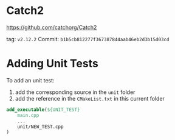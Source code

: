 # Catch2

https://github.com/catchorg/Catch2

tag: `v2.12.2`
Commit: `b1b5cb812277f367387844aab46eb2d3b15d03cd`

# Adding Unit Tests

To add an unit test:
1. add the corresponding source in the `unit` folder
2. add the reference in the `CMakeList.txt` in this current folder

```cmake
add_executable(${UNIT_TEST}
    main.cpp
    ...
    unit/NEW_TEST.cpp
)
```